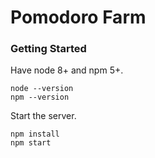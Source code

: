 # Pomodoro Farm #

### Getting Started ###

Have node 8+ and npm 5+.

```
node --version
npm --version
```

Start the server.

```
npm install
npm start
```
